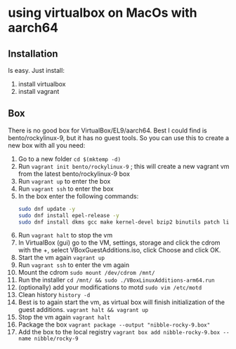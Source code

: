 # using virtualbox on MacOs with aarch64

## Installation

Is easy. Just install:

1. install virtualbox
2. install vagrant

## Box

There is no good box for VirtualBox/EL9/aarch64.
Best I could find is bento/rockylinux-9, but it has no guest tools.
So you can use this to create a new box with all you need:

1. Go to a new folder `cd $(mktemp -d)`
2. Run `vagrant init bento/rockylinux-9` ; this will create a new vagrant vm from the latest bento/rockylinux-9 box
3. Run `vagrant up` to enter the box
4. Run `vagrant ssh` to enter the box
5. In the box enter the following commands:
   ```bash
   sudo dnf update -y
   sudo dnf install epel-release -y
   sudo dnf install dkms gcc make kernel-devel bzip2 binutils patch libgomp glibc-headers glibc-devel -y
   ```
6. Run `vagrant halt` to stop the vm
7. In VirtualBox (gui) go to the VM, settings, storage and click the cdrom with the +, select VBoxGuestAdditions.iso, click Choose and click OK.
8. Start the vm again `vagrant up`
9. Run `vagrant ssh` to enter the vm again
10. Mount the cdrom `sudo mount /dev/cdrom /mnt/`
11. Run the installer `cd /mnt/ && sudo ./VBoxLinuxAdditions-arm64.run`
12. (optionally) add your modifications to motd `sudo vim /etc/motd`
13. Clean history `history -d`
14. Best is to again start the vm, as virtual box will finish initialization of the guest additions. `vagrant halt && vagrant up`
15. Stop the vm again `vagrant halt`
16. Package the box `vagrant package --output "nibble-rocky-9.box"`
17. Add the box to the local registry `vagrant box add nibble-rocky-9.box --name nibble/rocky-9`
